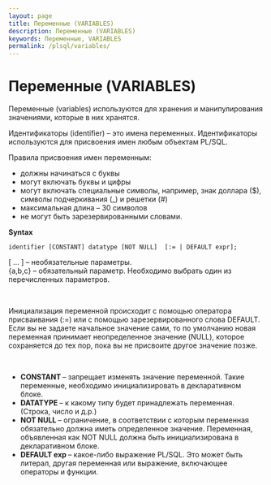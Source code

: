 ```yaml
---
layout: page
title: Переменные (VARIABLES)
description: Переменные (VARIABLES)
keywords: Переменные, VARIABLES
permalink: /plsql/variables/
---
```


# Переменные (VARIABLES)

Переменные (variables) используются для хранения и манипулирования значениями, которые в них хранятся.

Идентификаторы (identifier) – это имена переменных. Идентификаторы используются для присвоения имен любым объектам PL/SQL.

Правила присвоения имен переменным:<br/>

<ul>
<li> должны начинаться с буквы </li>
<li> могут включать буквы и цифры </li>
<li> могут включать специальные символы, например, знак доллара ($), символы подчеркивания (_) и решетки (#) </li>
<li> максимальная длина – 30 символов </li>
<li> не могут быть зарезервированными словами.</li>
</ul>

<strong>Syntax</strong>

    identifier [CONSTANT] datatype [NOT NULL]  [:= | DEFAULT expr];

[ … ] – необязательные параметры. <br/>
{a,b,c} – обязательный параметр. Необходимо выбрать один из перечисленных параметров.<br/>

<br/>

Инициализация переменной происходит с помощью оператора присваивания (:=) или с помощью зарезервированного слова DEFAULT. Если вы не задаете начальное значение сами, то по умолчанию новая переменная принимает неопределенное значение (NULL), которое сохраняется до тех пор, пока вы не присвоите другое значение позже.

<br/>

<ul>
<li><strong>CONSTANT </strong> – запрещает изменять значение переменной. Такие переменные, необходимо инициализировать в декларативном блоке.</li>
<li><strong>DATATYPE </strong> – к какому типу будет принадлежать переменная. (Строка, число и д.р.)</li>
<li><strong>NOT NULL </strong> – ограничение, в соответствии с которым переменная обязательно должна иметь определенное значение. Переменная, объявленная как NOT NULL должна быть инициализирована в декларативном блоке.</li>
<li><strong>DEFAULT exp </strong> – какое-либо выражение  PL/SQL. Это может быть литерал, другая переменная или выражение, включающее операторы и функции.</li>
</ul>
